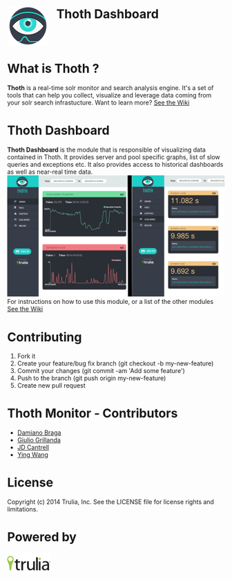 <img align="left" src="img/thoth.png?raw=true">  &nbsp;&nbsp; Thoth Dashboard
======================
<br><br>

What is Thoth ?
=====================
**Thoth** is a real-time solr monitor and search analysis engine. It's a set of tools that can help you collect, visualize and leverage data coming from your solr search infrastucture.
Want to learn more? [See the Wiki](https://github.com/trulia/thoth/wiki)

Thoth Dashboard
======================
**Thoth Dashboard** is the module that is responsible of visualizing data contained in Thoth. It provides server and pool specific graphs, list of slow queries and exceptions etc. It also provides access to historical dashboards as well as near-real time data. 
<img src="img/thoth-dashboard-schema.png?raw=true"> <br>
For instructions on how to use this module, or a list of the other modules [See the Wiki](https://github.com/trulia/thoth-dashboard/wiki)

Contributing
=======================
1. Fork it
2. Create your feature/bug fix branch (git checkout -b my-new-feature)
3. Commit your changes (git commit -am 'Add some feature')
4. Push to the branch (git push origin my-new-feature)
5. Create new pull request

Thoth Monitor - Contributors
=======================
- [Damiano Braga](https://github.com/dbraga)
- [Giulio Grillanda](https://github.com/ingiulio)
- [JD Cantrell](https://github.com/jdcantrell)
- [Ying Wang](https://dribbble.com/YingSunnyWang)

License
=============
Copyright (c) 2014 Trulia, Inc. See the LICENSE file for license rights and limitations.

Powered by
=============
<img align="left" src="img/powered-trulia-black.png?raw=true">